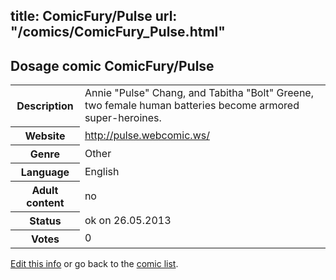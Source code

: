 title: ComicFury/Pulse
url: "/comics/ComicFury_Pulse.html"
---
Dosage comic ComicFury/Pulse
-----------------------------------------

<p id="msg"></p>
<script type="text/javascript">
if (window.location.search === '?edit_info_mail=sent_ok') {
  var elem = document.getElementById("msg");
  elem.innerHTML = 'Edited information sucessfully sent for review, which is usually done daily. Thanks!';
  elem.className = 'ok';
}
</script>
<table class="comicinfo">
<tr>
<th>Description</th><td>Annie &quot;Pulse&quot; Chang, and Tabitha &quot;Bolt&quot; Greene, two female human batteries become armored super-heroines.</td>
</tr>
<tr>
<th>Website</th><td><a href="http://pulse.webcomic.ws/">http://pulse.webcomic.ws/</a></td>
</tr>
<tr>
<th>Genre</th><td>Other</td>
</tr>
<tr>
<th>Language</th><td>English</td>
</tr>
<tr>
<th>Adult content</th><td>no</td>
</tr>
<tr>
<th>Status</th><td>ok on 26.05.2013</td>
</tr>
<tr>
<th>Votes</th><td>0</td>
</tr>
</table>

[Edit this info](ComicFury_Pulse_edit.html) or go back to the [comic list](../comic-index.html).
